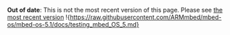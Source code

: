 <span class="warnings">**Out of date**: This is not the most recent version of this page. Please see [the most recent version](https://os.mbed.com/docs/latest/tools/testing.html)</span>
!{https://raw.githubusercontent.com/ARMmbed/mbed-os/mbed-os-5.1/docs/testing_mbed_OS_5.md}
